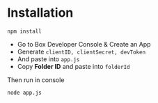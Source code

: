 # Installation
```
npm install
```
* Go to Box Developer Console & Create an App
* Generate `clientID, clientSecret, devToken`
* And paste into `app.js`
* Copy **Folder ID** and paste into `folderId`

Then run in console
```
node app.js
```
